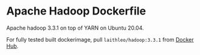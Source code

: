# Apache Hadoop Dockerfile

Apache hadoop 3.3.1 on top of YARN on Ubuntu 20.04.

For fully tested built dockerimage, pull `laithleo/hadoop:3.3.1` from [Docker Hub](https://hub.docker.com/repository/docker/laithleo/hadoop/tags?page=1&ordering=last_updated).
